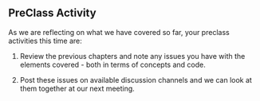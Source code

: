 
## PreClass Activity

As we are reflecting on what we have covered so far, your preclass activities this time are:

1. Review the previous chapters and note any issues you have with the elements covered - both in terms of concepts and code.

2. Post these issues on available discussion channels and we can look at them together at our next meeting.

